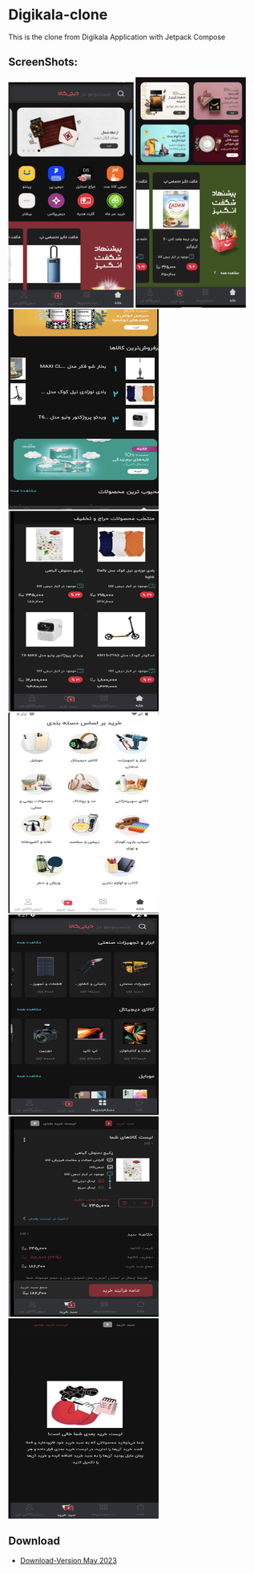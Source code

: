 # Digikala-clone
This is the clone from Digikala Application with Jetpack Compose

## ScreenShots:
<img src="/images/h1.png" width="250" height="450"/> <img src ="/images/h2.png" width="220" height="460"/> <img src = "/images/h3.png" width="300" height="400"/>
<img src="/images/h4.png" width="300" height="400"/> <img src="/images/h5.png" width="300" height="400"/> <img src="/images/d1.png" width="300" height="400"/>
<img src="/images/l1.png" width="300" height="400"/> <img src="/images/l2.png" width="300" height="400"/>



## Download
- [Download-Version May 2023](https://drive.google.com/file/d/1HIsELeisIR8YQeR-238GBOyBGLfLtLGo/view?usp=share_link)
